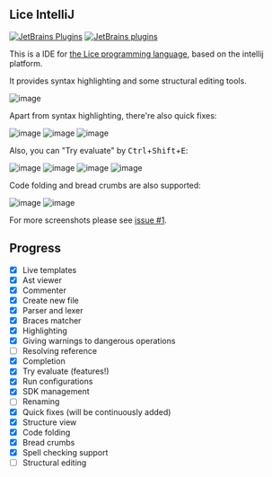 ## Lice IntelliJ

[![JetBrains Plugins](https://img.shields.io/jetbrains/plugin/v/10319-lice.svg)](https://plugins.jetbrains.com/plugin/10319-lice)
[![JetBrains plugins](https://img.shields.io/jetbrains/plugin/d/10319-lice.svg)](https://plugins.jetbrains.com/plugin/10319-lice)

This is a IDE for [the Lice programming language](https://github.com/lice-lang/lice),
based on the intellij platform.

It provides syntax highlighting and some structural editing tools.

![image](https://user-images.githubusercontent.com/16398479/34474538-4034de86-efbb-11e7-82a1-aee82ae4fe78.png)

Apart from syntax highlighting, there're also quick fixes:

![image](https://user-images.githubusercontent.com/16398479/34701734-ca980ef4-f524-11e7-91b3-6a779e6ce33a.png)
![image](https://user-images.githubusercontent.com/16398479/34701738-d19df2fe-f524-11e7-8480-22a717a3d450.png)
![image](https://user-images.githubusercontent.com/16398479/34701741-d7a62b8a-f524-11e7-94c7-92fc05b4de3d.png)

Also, you can "Try evaluate" by <kbd>Ctrl</kbd>+<kbd>Shift</kbd>+<kbd>E</kbd>:

![image](https://user-images.githubusercontent.com/16398479/34831948-76d5695a-f723-11e7-8563-2d350c7139ff.png)
![image](https://user-images.githubusercontent.com/16398479/34902934-4caad036-f861-11e7-9abe-9fa1c7da0c62.png)
![image](https://user-images.githubusercontent.com/16398479/34823333-f7fa36ba-f704-11e7-9ca6-59670cc892e9.png)
![image](https://user-images.githubusercontent.com/16398479/34902946-964a622e-f861-11e7-8474-e753539d7bb1.png)

Code folding and bread crumbs are also supported:

![image](https://user-images.githubusercontent.com/16398479/34902990-4ee9f7a4-f862-11e7-8f1c-9876b29494bd.png)
![image](https://user-images.githubusercontent.com/16398479/34902932-391f5d20-f861-11e7-8167-c5bf3b3bbd35.png)

For more screenshots please see [issue #1](https://github.com/lice-lang/lice-intellij/issues/1).

## Progress

+ [X] Live templates
+ [X] Ast viewer
+ [X] Commenter
+ [X] Create new file
+ [X] Parser and lexer
+ [X] Braces matcher
+ [X] Highlighting
+ [X] Giving warnings to dangerous operations
+ [ ] Resolving reference
+ [X] Completion
+ [X] Try evaluate (features!)
+ [X] Run configurations
+ [X] SDK management
+ [ ] Renaming
+ [X] Quick fixes (will be continuously added)
+ [X] Structure view
+ [X] Code folding
+ [X] Bread crumbs
+ [X] Spell checking support
+ [ ] Structural editing
